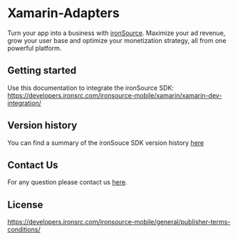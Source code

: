 # Xamarin-Adapters
Turn your app into a business with [ironSource](https://www.is.com/). Maximize your ad revenue, grow your user base and optimize your monetization strategy, all from one powerful platform.

## Getting started
Use this documentation to integrate the ironSource SDK:
https://developers.ironsrc.com/ironsource-mobile/xamarin/xamarin-dev-integration/

## Version history 
You can find a summary of the ironSouce SDK version history [here](https://developers.ironsrc.com/ironsource-mobile/xamarin/sdk-change-log/)


## Contact Us
For any question please contact us [here](https://ironsrc.formtitan.com/knowledge-center#/). 

## License 
https://developers.ironsrc.com/ironsource-mobile/general/publisher-terms-conditions/
